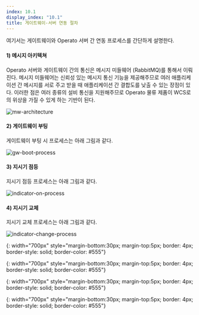 ```yaml
---
index: 10.1
display_index: "10.1"
title: 게이트웨이-서버 연동 절차
---
```


여기서는 게이트웨이와 Operato 서버 간 연동 프로세스를 간단하게 설명한다.


#### **1) 메시지 아키텍쳐**

Operato 서버와 게이트웨이 간의 통신은 메시지 미들웨어 (RabbitMQ)를 통해서 이뤄진다.
메시지 미들웨어는 신뢰성 있는 메시지 통신 기능을 제공해주므로 여러 애플리케이션 간 메시지를 서로 주고 받을 때 애플리케이션 간 결합도를 낮출 수 있는 장점이 있다. 이러한 점은 여러 종류의 설비 통신을 지원해주므로 Operato 물류 제품이 WCS로의 위상을 가질 수 있게 하는 기반이 된다.

![mw-architecture][mw-architecture]

#### **2) 게이트웨이 부팅**

게이트웨이 부팅 시 프로세스는 아래 그림과 같다.

![gw-boot-process][gw-boot-process]

#### **3) 지시기 점등**

지시기 점등 프로세스는 아래 그림과 같다.

![indicator-on-process][indicator-on-process]

#### **4) 지시기 교체**

지시기 교체 프로세스는 아래 그림과 같다.

![indicator-change-process][indicator-change-process]

[mw-architecture]: {{site.baseurl}}/assets/install/gateway-setting/mw-architecture.png
{: width="700px" style="margin-bottom:30px; margin-top:5px; border: 4px; border-style: solid; border-color: #555"}

[gw-boot-process]: {{site.baseurl}}/assets/install/gateway-setting/gw-boot-process.png
{: width="700px" style="margin-bottom:30px; margin-top:5px; border: 4px; border-style: solid; border-color: #555"}

[indicator-on-process]: {{site.baseurl}}/assets/install/gateway-setting/indicator-on-process.png
{: width="700px" style="margin-bottom:30px; margin-top:5px; border: 4px; border-style: solid; border-color: #555"}

[indicator-change-process]: {{site.baseurl}}/assets/install/gateway-setting/indicator-change-process.png
{: width="700px" style="margin-bottom:30px; margin-top:5px; border: 4px; border-style: solid; border-color: #555"}